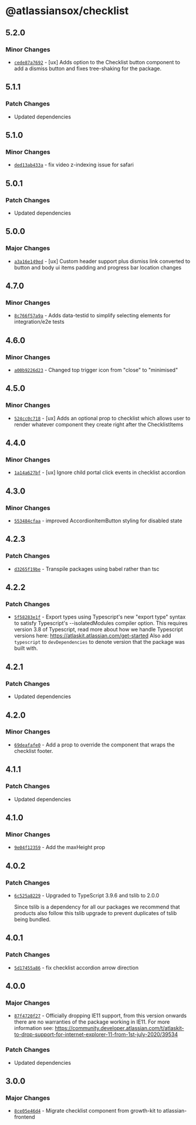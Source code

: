 # @atlassiansox/checklist

## 5.2.0

### Minor Changes

- [`cede87a7692`](https://bitbucket.org/atlassian/atlassian-frontend/commits/cede87a7692) - [ux] Adds option to the Checklist button component to add a dismiss button and fixes tree-shaking for the package.

## 5.1.1

### Patch Changes

- Updated dependencies

## 5.1.0

### Minor Changes

- [`ded13ab433a`](https://bitbucket.org/atlassian/atlassian-frontend/commits/ded13ab433a) - fix video z-indexing issue for safari

## 5.0.1

### Patch Changes

- Updated dependencies

## 5.0.0

### Major Changes

- [`a3a16e149ed`](https://bitbucket.org/atlassian/atlassian-frontend/commits/a3a16e149ed) - [ux] Custom header support plus dismiss link converted to button and body ui items padding and progress bar location changes

## 4.7.0

### Minor Changes

- [`8c766f57a9a`](https://bitbucket.org/atlassian/atlassian-frontend/commits/8c766f57a9a) - Adds data-testid to simplify selecting elements for integration/e2e tests

## 4.6.0

### Minor Changes

- [`a00b9226d23`](https://bitbucket.org/atlassian/atlassian-frontend/commits/a00b9226d23) - Changed top trigger icon from "close" to "minimised"

## 4.5.0

### Minor Changes

- [`524cc0c718`](https://bitbucket.org/atlassian/atlassian-frontend/commits/524cc0c718) - [ux] Adds an optional prop to checklist which allows user to render whatever component they create right after the ChecklistItems

## 4.4.0

### Minor Changes

- [`1a14a627bf`](https://bitbucket.org/atlassian/atlassian-frontend/commits/1a14a627bf) - [ux] Ignore child portal click events in checklist accordion

## 4.3.0

### Minor Changes

- [`553484cfaa`](https://bitbucket.org/atlassian/atlassian-frontend/commits/553484cfaa) - improved AccordionItemButton styling for disabled state

## 4.2.3

### Patch Changes

- [`d3265f19be`](https://bitbucket.org/atlassian/atlassian-frontend/commits/d3265f19be) - Transpile packages using babel rather than tsc

## 4.2.2

### Patch Changes

- [`5f58283e1f`](https://bitbucket.org/atlassian/atlassian-frontend/commits/5f58283e1f) - Export types using Typescript's new "export type" syntax to satisfy Typescript's --isolatedModules compiler option.
  This requires version 3.8 of Typescript, read more about how we handle Typescript versions here: https://atlaskit.atlassian.com/get-started
  Also add `typescript` to `devDependencies` to denote version that the package was built with.

## 4.2.1

### Patch Changes

- Updated dependencies

## 4.2.0

### Minor Changes

- [`69deafafe0`](https://bitbucket.org/atlassian/atlassian-frontend/commits/69deafafe0) - Add a prop to override the component that wraps the checklist footer.

## 4.1.1

### Patch Changes

- Updated dependencies

## 4.1.0

### Minor Changes

- [`9e04f12359`](https://bitbucket.org/atlassian/atlassian-frontend/commits/9e04f12359) - Add the maxHeight prop

## 4.0.2

### Patch Changes

- [`6c525a8229`](https://bitbucket.org/atlassian/atlassian-frontend/commits/6c525a8229) - Upgraded to TypeScript 3.9.6 and tslib to 2.0.0

  Since tslib is a dependency for all our packages we recommend that products also follow this tslib upgrade
  to prevent duplicates of tslib being bundled.

## 4.0.1

### Patch Changes

- [`5d17455a86`](https://bitbucket.org/atlassian/atlassian-frontend/commits/5d17455a86) - fix checklist accordion arrow direction

## 4.0.0

### Major Changes

- [`87f4720f27`](https://bitbucket.org/atlassian/atlassian-frontend/commits/87f4720f27) - Officially dropping IE11 support, from this version onwards there are no warranties of the package working in IE11.
  For more information see: https://community.developer.atlassian.com/t/atlaskit-to-drop-support-for-internet-explorer-11-from-1st-july-2020/39534

### Patch Changes

- Updated dependencies

## 3.0.0

### Major Changes

- [`8ce05e46d4`](https://bitbucket.org/atlassian/atlassian-frontend/commits/8ce05e46d4) - Migrate checklist component from growth-kit to atlassian-frontend
